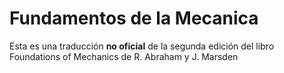 # Fundamentos de la Mecanica

Esta es una traducción **no oficial** de la segunda edición del libro Foundations of Mechanics de R. Abraham y J. Marsden
